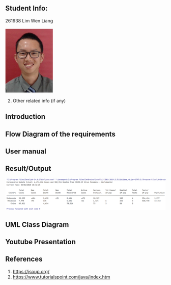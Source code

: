 ## Student Info:
261938 Lim Wen Liang </br> </br>
     <img src="images/Lim%20Wen%20Liang%20261938.PNG" width="150" height="200">
     
2. Other related info (if any)

## Introduction

## Flow Diagram of the requirements

## User manual

## Result/Output
![output](images/output.PNG)

## UML Class Diagram

## Youtube Presentation

## References
1. https://jsoup.org/
2. https://www.tutorialspoint.com/java/index.htm